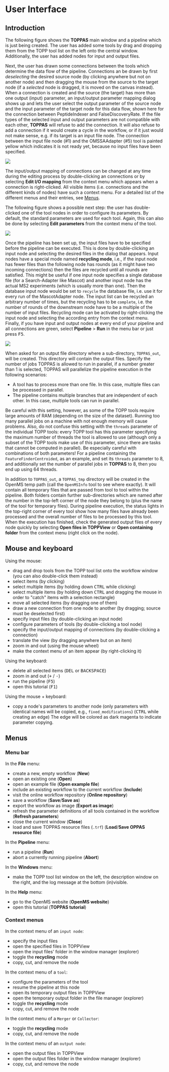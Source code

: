 User Interface
=============

## Introduction

The following figure shows the **TOPPAS** main window and a pipeline which is just being created. The user has added
some tools by drag and dropping them from the TOPP tool list on the left onto the central window. Additionally, the user
has added nodes for input and output files.

Next, the user has drawn some connections between the tools which determine the data flow of the pipeline. Connections
an be drawn by first *deselecting* the desired source node (by clicking anywhere but not on another node) and then
dragging the mouse from the source to the target node (if a *selected* node is dragged, it is moved on the canvas
instead). When a connection is created and the source (the target) has more than one output (input) parameter, an
input/output parameter mapping dialog shows up and lets the user select the output parameter of the source node and the
input parameter of the target node for this data flow, shown here for the connection between PeptideIndexer and
FalseDiscoveryRate. If the file types of the selected input and output parameters are not compatible with each other,
**TOPPAS** will refuse to add the connection. It will also refuse to add a connection if it would create a cycle in the
workflow, or if it just would not make sense, e.g. if its target is an input file node. The connection between the input
file node (#1) and the OMSSAAdapter (#5) tool is painted yellow which indicates it is not ready yet, because no input
files have been specified.

![](../../images/tutorials/TOPPAS_edges.png)

The input/output mapping of connections can be changed at any time during the editing process by double-clicking an
connections or by selecting **Edit I/O mapping** from the context menu which appears when a connection is right-clicked.
All visible items (i.e. connections and the different kinds of nodes) have such a context menu. For a detailed list of
the different menus and their entries, see [Menus](user-interface.md#menus).

The following figure shows a possible next step: the user has double-clicked one of the tool nodes in order to configure
its parameters. By default, the standard parameters are used for each tool. Again, this can also be done by selecting
**Edit parameters** from the context menu of the tool.

![](../../images/tutorials/TOPPAS_parameters.png)

Once the pipeline has been set up, the input files have to be specified before the pipeline can be executed. This is
done by double-clicking an input node and selecting the desired files in the dialog that appears. Input nodes have a
special mode named **recycling mode**, i.e., if the input node has fewer files than the following node has rounds
(as it might have two incoming connections) then the files are recycled until all rounds are satisfied. This might be
useful if one input node specifies a single database file (for a Search-Adapter like Mascot) and another input node has
the actual MS2 experiments (which is usually more than one). Then the database input node would be set to `recycle` the
database file, i.e. use it for every run of the MascotAdapter node. The input list can be recycled an arbitrary number
of times, but the recycling has to be `complete`, i.e. the number of rounds of the downstream node have to be a multiple
of the number of input files. Recycling mode can be activated by right-clicking the input node and selecting the according
entry from the context menu. Finally, if you have input and output nodes at every end of your pipeline and all
connections are green, select **Pipeline** > **Run** in the menu bar or just press <kbd>F5</kbd>.

![](../../images/tutorials/TOPPAS_run_options.png)

When asked for an output file directory where a sub-directory, `TOPPAS_out`, will be created. This directory will
contain the output files. Specify the number of jobs TOPPAS is allowed to run in parallel, if a number greater than 1 is
selected, TOPPAS will parallelize the pipeline execution in the following scenarios:

- A tool has to process more than one file. In this case, multiple files can be processed in parallel.
- The pipeline contains multiple branches that are independent of each other. In this case, multiple tools can run in
  parallel.

Be careful with this setting, however, as some of the TOPP tools require large amounts of RAM (depending on the size of
the dataset). Running too many parallel jobs on a machine with not enough memory will cause problems. Also, do not
confuse this setting with the `threads` parameter of the individual TOPP tools: every TOPP tool has this parameter
specifying the maximum number of threads the tool is allowed to use (although only a subset of the TOPP tools make use
of this parameter, since there are tasks that cannot be computed in parallel). Be especially careful with combinations
of both parameters! For a pipeline containing the `FeatureFinderCentroided`, as an example, and set its `threads`
parameter to 8, and additionally set the number of parallel jobs in **TOPPAS** to 8, then you end up using 64 threads.

In addition to `TOPPAS_out`, a `TOPPAS_tmp` directory will be created in the OpenMS temp path (call the `OpenMSInfo`
tool to see where exactly). It will contain all temporary files that are passed from tool to tool within the pipeline.
Both folders contain further sub-directories which are named after the number in the top-left corner of the node they
belong to (plus the name of the tool for temporary files). During pipeline execution, the status lights in the top-right
corner of every tool show how many files have already been processed and the overall number of files to be processed by
this tool. When the execution has finished, check the generated output files of every node quickly by selecting
**Open files in TOPPView** or **Open containing folder** from the context menu (right click on the node).

## Mouse and keyboard

Using the mouse:

- drag and drop tools from the TOPP tool list onto the workflow window (you can also double-click them instead)
- select items (by clicking)
- select multiple items (by holding down <kbd>CTRL</kbd> while clicking)
- select multiple items (by holding down <kbd>CTRL</kbd> and dragging the mouse in order to "catch" items with a selection
  rectangle)
- move all selected items (by dragging one of them)
- draw a new connection from one node to another (by dragging; source must be deselected first)
- specify input files (by double-clicking an input node)
- configure parameters of tools (by double-clicking a tool node)
- specify the input/output mapping of connections (by double-clicking a connection)
- translate the view (by dragging anywhere but on an item)
- zoom in and out (using the mouse wheel)
- make the context menu of an item appear (by right-clicking it)

Using the keyboard:

- delete all selected items (<kbd>DEL</kbd> or <kbd>BACKSPACE</kbd>)
- zoom in and out (<kbd>+</kbd> / <kbd>-</kbd>)
- run the pipeline (<kbd>F5</kbd>)
- open this tutorial (<kbd>F1</kbd>)

Using the mouse + keyboard:

- copy a node's parameters to another node (only parameters with identical names will be copied, e.g.,
  `fixed_modifications`) (<kbd>CTRL</kbd> while creating an edge) The edge will be colored as dark magenta to indicate parameter
  copying.

## Menus

### Menu bar

In the **File** menu:

- create a new, empty workflow (**New**)
- open an existing one (**Open**)
- open an example file (**Open example file**)
- include an existing workflow to the current workflow (**Include**)
- visit the online workflow repository (**Online repository**)
- save a workflow (**Save**/**Save as**)
- export the workflow as image (**Export as image**)
- refresh the parameter definitions of all tools contained in the workflow (**Refresh parameters**)
- close the current window (**Close**)
- load and save TOPPAS resource files (`.trf`) (**Load**/**Save OPPAS resource file**)

In the **Pipeline** menu:

- run a pipeline (**Run**)
- abort a currently running pipeline (**Abort**)

In the **Windows** menu:

- make the TOPP tool list window on the left, the description window on the right, and the log message at the bottom
  (in)visible.

In the **Help** menu:

- go to the OpenMS website (**OpenMS website**)
- open this tutorial (**TOPPAS tutorial**)

### Context menus

In the context menu of an `input node`:

- specify the input files
- open the specified files in TOPPView
- open the input files' folder in the window manager (explorer)
- toggle the **recycling** mode
- copy, cut, and remove the node

In the context menu of a `tool`:

- configure the parameters of the tool
- resume the pipeline at this node
- open its temporary output files in TOPPView
- open the temporary output folder in the file manager (explorer)
- toggle the **recycling** mode
- copy, cut, and remove the node

In the context menu of a `Merger` or `Collector`:

- toggle the **recycling** mode
- copy, cut, and remove the node

In the context menu of an `output node`:

- open the output files in TOPPView
- open the output files folder in the window manager (explorer)
- copy, cut, and remove the node
